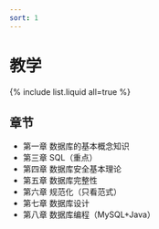 ```yaml
---
sort: 1
---
```

# 教学

{% include list.liquid all=true %}

## 章节

* 第一章 数据库的基本概念知识
* 第三章 SQL（重点）
* 第四章 数据库安全基本理论
* 第五章 数据库完整性
* 第六章 规范化（只看范式）
* 第七章 数据库设计
* 第八章 数据库编程（MySQL+Java）
